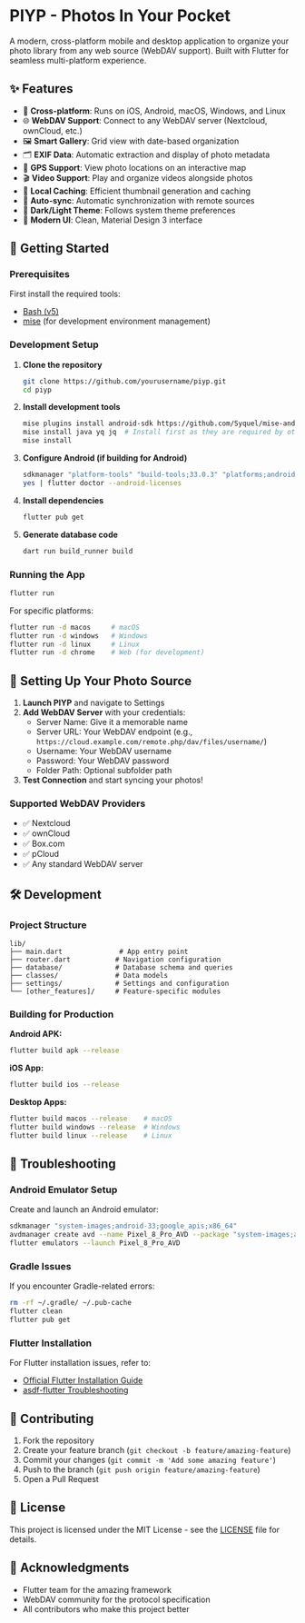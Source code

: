 # PIYP - Photos In Your Pocket

A modern, cross-platform mobile and desktop application to organize your photo library from any web source (WebDAV support). Built with Flutter for seamless multi-platform experience.

## ✨ Features

- 📱 **Cross-platform**: Runs on iOS, Android, macOS, Windows, and Linux
- 🌐 **WebDAV Support**: Connect to any WebDAV server (Nextcloud, ownCloud, etc.)
- 🖼️ **Smart Gallery**: Grid view with date-based organization
- 🗂️ **EXIF Data**: Automatic extraction and display of photo metadata
- 📍 **GPS Support**: View photo locations on an interactive map
- 🎬 **Video Support**: Play and organize videos alongside photos
- 💾 **Local Caching**: Efficient thumbnail generation and caching
- 🔄 **Auto-sync**: Automatic synchronization with remote sources
- 🌙 **Dark/Light Theme**: Follows system theme preferences
- 🚀 **Modern UI**: Clean, Material Design 3 interface

## 🚀 Getting Started

### Prerequisites

First install the required tools:

- [Bash (v5)](https://www.gnu.org/software/bash/)
- [mise](https://mise.jdx.dev/) (for development environment management)

### Development Setup

1. **Clone the repository**

   ```bash
   git clone https://github.com/yourusername/piyp.git
   cd piyp
   ```

2. **Install development tools**

   ```bash
   mise plugins install android-sdk https://github.com/Syquel/mise-android-sdk.git
   mise install java yq jq  # Install first as they are required by other tools
   mise install
   ```

3. **Configure Android (if building for Android)**

   ```bash
   sdkmanager "platform-tools" "build-tools;33.0.3" "platforms;android-33"
   yes | flutter doctor --android-licenses
   ```

4. **Install dependencies**

   ```bash
   flutter pub get
   ```

5. **Generate database code**
   ```bash
   dart run build_runner build
   ```

### Running the App

```bash
flutter run
```

For specific platforms:

```bash
flutter run -d macos     # macOS
flutter run -d windows   # Windows
flutter run -d linux     # Linux
flutter run -d chrome    # Web (for development)
```

## 📱 Setting Up Your Photo Source

1. **Launch PIYP** and navigate to Settings
2. **Add WebDAV Server** with your credentials:
   - Server Name: Give it a memorable name
   - Server URL: Your WebDAV endpoint (e.g., `https://cloud.example.com/remote.php/dav/files/username/`)
   - Username: Your WebDAV username
   - Password: Your WebDAV password
   - Folder Path: Optional subfolder path
3. **Test Connection** and start syncing your photos!

### Supported WebDAV Providers

- ✅ Nextcloud
- ✅ ownCloud
- ✅ Box.com
- ✅ pCloud
- ✅ Any standard WebDAV server

## 🛠️ Development

### Project Structure

```
lib/
├── main.dart              # App entry point
├── router.dart           # Navigation configuration
├── database/             # Database schema and queries
├── classes/              # Data models
├── settings/             # Settings and configuration
└── [other_features]/     # Feature-specific modules
```

### Building for Production

**Android APK:**

```bash
flutter build apk --release
```

**iOS App:**

```bash
flutter build ios --release
```

**Desktop Apps:**

```bash
flutter build macos --release    # macOS
flutter build windows --release  # Windows
flutter build linux --release    # Linux
```

## 🐛 Troubleshooting

### Android Emulator Setup

Create and launch an Android emulator:

```bash
sdkmanager "system-images;android-33;google_apis;x86_64"
avdmanager create avd --name Pixel_8_Pro_AVD --package "system-images;android-33;google_apis;x86_64" --device "pixel_8_pro"
flutter emulators --launch Pixel_8_Pro_AVD
```

### Gradle Issues

If you encounter Gradle-related errors:

```bash
rm -rf ~/.gradle/ ~/.pub-cache
flutter clean
flutter pub get
```

### Flutter Installation

For Flutter installation issues, refer to:

- [Official Flutter Installation Guide](https://docs.flutter.dev/get-started/install)
- [asdf-flutter Troubleshooting](https://github.com/asdf-community/asdf-flutter?tab=readme-ov-file#troubleshooting)

## 🤝 Contributing

1. Fork the repository
2. Create your feature branch (`git checkout -b feature/amazing-feature`)
3. Commit your changes (`git commit -m 'Add some amazing feature'`)
4. Push to the branch (`git push origin feature/amazing-feature`)
5. Open a Pull Request

## 📝 License

This project is licensed under the MIT License - see the [LICENSE](LICENSE) file for details.

## 🙏 Acknowledgments

- Flutter team for the amazing framework
- WebDAV community for the protocol specification
- All contributors who make this project better
